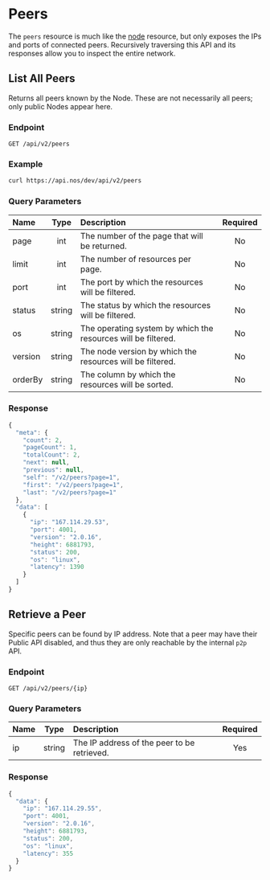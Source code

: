 # Peers

The `peers` resource is much like the [node](https://github.com/ArkEcosystem/gitbooks-api/tree/9815499ca52e615b8de858160da915cd960e6ea3/public/endpoints/node/README.md) resource, but only exposes the IPs and ports of connected peers. Recursively traversing this API and its responses allow you to inspect the entire network.

## List All Peers

Returns all peers known by the Node. These are not necessarily all peers; only public Nodes appear here.

### Endpoint

```
GET /api/v2/peers
```

### Example

```bash
curl https://api.nos/dev/api/v2/peers
```

### Query Parameters

| Name | Type | Description | Required |
| :--- | :---: | :--- | :---: |
| page | int | The number of the page that will be returned. | No |
| limit | int | The number of resources per page. | No |
| port | int | The port by which the resources will be filtered. | No |
| status | string | The status by which the resources will be filtered. | No |
| os | string | The operating system by which the resources will be filtered. | No |
| version | string | The node version by which the resources will be filtered. | No |
| orderBy | string | The column by which the resources will be sorted. | No |

### Response

```javascript
{
  "meta": {
    "count": 2,
    "pageCount": 1,
    "totalCount": 2,
    "next": null,
    "previous": null,
    "self": "/v2/peers?page=1",
    "first": "/v2/peers?page=1",
    "last": "/v2/peers?page=1"
  },
  "data": [
    {
      "ip": "167.114.29.53",
      "port": 4001,
      "version": "2.0.16",
      "height": 6881793,
      "status": 200,
      "os": "linux",
      "latency": 1390
    }
  ]
}
```

## Retrieve a Peer

Specific peers can be found by IP address. Note that a peer may have their Public API disabled, and thus they are only reachable by the internal `p2p` API.

### Endpoint

```
GET /api/v2/peers/{ip}
```

### Query Parameters

| Name | Type | Description | Required |
| :--- | :---: | :--- | :---: |
| ip | string | The IP address of the peer to be retrieved. | Yes |

### Response

```javascript
{
  "data": {
    "ip": "167.114.29.55",
    "port": 4001,
    "version": "2.0.16",
    "height": 6881793,
    "status": 200,
    "os": "linux",
    "latency": 355
  }
}
```

